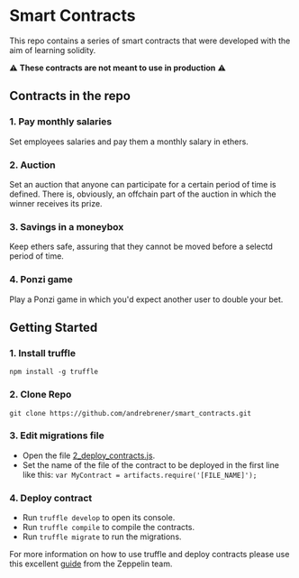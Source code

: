 # Smart Contracts

This repo contains a series of smart contracts that were developed with the aim of learning solidity.

:warning: **These contracts are not meant to use in production** :warning:

## Contracts in the repo

### 1. Pay monthly salaries
Set employees salaries and pay them a monthly salary in ethers.

### 2. Auction
Set an auction that anyone can participate for a certain period of time is defined. There is, obviously, an offchain part of the auction in which the winner receives its prize.

### 3. Savings in a moneybox
Keep ethers safe, assuring that they cannot be moved before a selectd period of time.

### 4. Ponzi game
Play a Ponzi game in which you'd expect another user to double your bet.

## Getting Started

### 1. Install truffle

```npm install -g truffle```

### 2. Clone Repo

`git clone https://github.com/andrebrener/smart_contracts.git`

### 3. Edit migrations file

- Open the file [2_deploy_contracts.js](https://github.com/andrebrener/smart_contracts/blob/master/migrations/2_deploy_contracts.js).
- Set the name of the file of the contract to be deployed in the first line like this:
```var MyContract = artifacts.require('[FILE_NAME]');```

### 4. Deploy contract

- Run ```truffle develop``` to open its console.
- Run ```truffle compile``` to compile the contracts.
- Run ```truffle migrate``` to run the migrations.

For more information on how to use truffle and deploy contracts please use this excellent [guide](https://blog.zeppelin.solutions/a-gentle-introduction-to-ethereum-programming-part-3-abdd9644d0c2) from the Zeppelin team.
